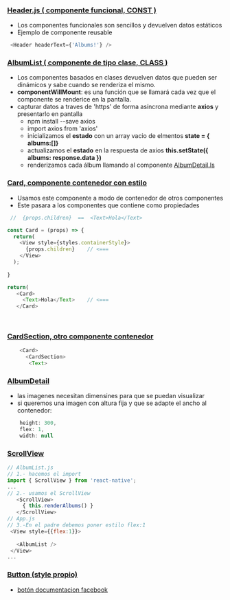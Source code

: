 ### [Header.js ( componente funcional, CONST )](https://github.com/manviny/RN/blob/master/ejemplos/Redux/src/components/Header.js)
- Los componentes funcionales son sencillos y devuelven datos estáticos  
- Ejemplo de componente reusable
```js  
 <Header headerText={'Albums!'} />
 ```
 
 ### [AlbumList ( componente de tipo clase, CLASS )](https://github.com/manviny/RN/blob/master/ejemplos/Redux/src/components/AlbumList.js)
- Los componentes basados en clases devuelven datos que pueden ser dinámicos y sabe cuando se renderiza el mismo.  
- **componentWillMount**: es una función que se llamará cada vez que el componente se renderice en la pantalla.
- capturar datos a traves de 'https' de forma asíncrona mediante **axios** y presentarlo en pantalla
  - npm install --save axios 
  - import axios from 'axios'
  - inicializamos el **estado** con un array vacio de elmentos __state = { albums:[]}__
  - actualizamos el **estado** en la respuesta de axios __this.setState({ albums: response.data })__
  - renderizamos cada álbum llamando al componente [AlbumDetail.ls](https://github.com/manviny/RN/blob/master/ejemplos/Redux/src/components/AlbumDetail.js)
  
### [Card, componente contenedor con estilo](https://github.com/manviny/RN/blob/master/ejemplos/Redux/src/components/Card.js)
- Usamos este componente a modo de contenedor de otros componentes
- Este pasara a los componentes que contiene como propiedades
```js
 //  {props.children}  ==  <Text>Hola</Text> 

const Card = (props) => {
  return(
    <View style={styles.containerStyle}>
      {props.children}    // <===
    </View>
  );
  
}

return(
   <Card>
     <Text>Hola</Text>    // <===
   </Card> 

  
```
### [CardSection, otro componente contenedor](https://github.com/manviny/RN/blob/master/ejemplos/Redux/src/components/CardSection.js)
```js
    <Card>
      <CardSection>
       <Text>
```
### [AlbumDetail](https://github.com/manviny/RN/blob/master/ejemplos/Redux/src/components/AlbumDetail.js)
- las imagenes necesitan dimensines para que se puedan visualizar
- si queremos una imagen con altura fija y que se adapte el ancho al contenedor:
```js
    height: 300,
    flex: 1,
    width: null
 ```
 ### [ScrollView](https://github.com/manviny/RN/blob/master/ejemplos/Redux/src/components/AlbumList.js)
 ```js
 // AlbumList.js
 // 1.- hacemos el import
 import { ScrollView } from 'react-native';
 ...   
 // 2.- usamos el ScrollView
    <ScrollView>
      { this.renderAlbums() }
    </ScrollView>
 // App.js   
 // 3.-En el padre debemos poner estilo flex:1   
  <View style={{flex:1}}>
   
    <AlbumList />
  </View>     
 ...

 
 ```

### [Button (style propio)](https://github.com/manviny/RN/blob/master/ejemplos/Redux/src/components/Button.js)
- [botón documentacion facebook](https://facebook.github.io/react-native/docs/button)
